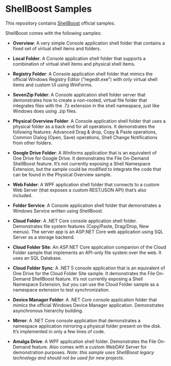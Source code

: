 # ShellBoost Samples
This repository contains [ShellBoost](https://www.shellboost.com) official samples.

ShellBoost comes with the following samples:
*	**Overview**: A very simple Console application shell folder that contains a fixed set of virtual shell items and folders.

*	**Local Folder**: A Console application shell folder that supports a combination of virtual shell items and physical shell items.

*	**Registry Folder**: A Console application shell folder that mimics the official Windows Registry Editor (“regedit.exe”) with only virtual shell items and custom UI using WinForms.

*	**SevenZip Folder**: A Console application shell folder server that demonstrates how to create a non-rooted, virtual file folder that integrates files with the .7z extension in the shell namespace, just like Windows does using .zip files.

*	**Physical Overview Folder**: A Console application shell folder that uses a physical folder as a back end for all operations. It demonstrates the following features: Advanced Drag & drop, Copy & Paste operations, Common Dialog (Open, Save) operations, Shell Change Notifications from other folders.

*	**Google Drive Folder**: A Winforms application that is an equivalent of One Drive for Google Drive. It demonstrates the File On-Demand ShellBoost feature. It’s not currently exposing a Shell Namespace Extension, but the sample could be modified to integrate the code that can be found in the Physical Overview sample.

*	**Web Folder**: A WPF application shell folder that connects to a custom Web Server (that exposes a custom REST/JSON API) that’s also included.

*	**Folder Service**: A Console application shell folder that demonstrates a Windows Service written using ShellBoost.

*	**Cloud Folder**: A .NET Core console application shell folder. Demonstrates file system features (Copy/Paste, Drag/Drop, New menus). The server app is an ASP.NET Core web application using SQL Server as a storage backend.

*	**Cloud Folder Site**: An ASP.NET Core application companion of the Cloud Folder sample that implements an API-only file system over the web. It uses an SQL Database.

*   **Cloud Folder Sync**: A .NET 5 console application that is an equivalent of One Drive for the Cloud Folder Site sample. It demonstrates the File On-Demand ShellBoost feature. It’s not currently exposing a Shell Namespace Extension, but you can use the Cloud Folder sample as a namespace extension to test synchronization.

*	**Device Manager Folder**: A .NET Core console application folder that mimics the official Windows Device Manager application. Demonstrates asynchronous hierarchy building.

*	**Mirror**: A .NET Core console application that demonstrates a namespace application mirroring a physical folder present on the disk. It’s implemented in only a few lines of code.

*	**Amalga Drive**: A WPF application shell folder. Demonstrates the File On-Demand feature. Also comes with a custom WebDAV Server for demonstration purposes. *Note: this sample uses ShellBoost legacy technology and should not be used for new projects*.
